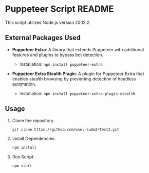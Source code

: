 # Puppeteer Script README

This script utilizes Node.js version 20.12.2.

## External Packages Used


- **Puppeteer Extra**: A library that extends Puppeteer with additional features and plugins to bypass bot detection.
  - Installation: `npm install puppeteer-extra`

- **Puppeteer Extra Stealth Plugin**: A plugin for Puppeteer Extra that enables stealth browsing by preventing detection of headless automation.
  - Installation: `npm install puppeteer-extra-plugin-stealth`



## Usage

1. Clone the repository:
   ```bash
   git clone https://github.com/wael-sudo2/Test2.git

2. Install Dependencies:
   ```bash
   npm install

3. Run  Script:
   ```bash
   npm start